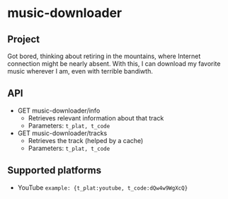 # music-downloader

## Project
Got bored, thinking about retiring in the mountains, where Internet connection might be nearly absent. With this, I can download my favorite music wherever I am, even with terrible bandiwth.

## API
* GET music-downloader/info
  * Retrieves relevant information about that track
  * Parameters: `t_plat, t_code`
* GET music-downloader/tracks
  * Retrieves the track (helped by a cache)
  * Parameters: `t_plat, t_code`

## Supported platforms
* YouTube `example: {t_plat:youtube, t_code:dQw4w9WgXcQ}`
